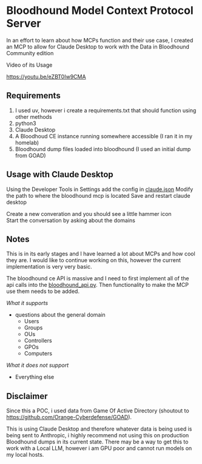 # Bloodhound Model Context Protocol Server
In an effort to learn about how MCPs function and their use case, I created an MCP to allow for Claude Desktop to work with the Data in Bloodhound Community edition

Video of its Usage

https://youtu.be/eZBT0Iw9CMA

## Requirements
1. I used uv, however i create a requirements.txt that should function using other methods
2. python3
3. Claude Desktop
4. A Bloodhoud CE instance running somewhere accessible (I ran it in my homelab)
5. Bloodhound dump files loaded into bloodhound (I used an initial dump from GOAD)

## Usage with Claude Desktop
Using the Developer Tools in Settings add the config in [claude.json](./claude.json)
Modify the path to where the bloodhound mcp is located
Save and restart claude desktop

Create a new converation and you should see a little hammer icon\
Start the conversation by asking about the domains


## Notes
This is in its early stages and I have learned a lot about MCPs and how cool they are. I would like to continue working on this, however the current implementation is very very basic. 

The bloodhound ce API is massive and I need to first implement all of the api calls into the [bloodhound_api.py](./lib/bloodhound_api.py). Then functionality to make the MCP use them needs to be added. 

*What it supports*
- questions about the general domain
    - Users
    - Groups
    - OUs
    - Controllers
    - GPOs
    - Computers

*What it does not support*
- Everything else


## Disclaimer
Since this a POC, i used data from Game Of Active Directory (shoutout to https://github.com/Orange-Cyberdefense/GOAD).

This is using Claude Desktop and therefore whatever data is being used is being sent to Anthropic, i highly recommend not using this on production Bloodhound dumps in its current state. There may be a way to get this to work with a Local LLM, however i am GPU poor and cannot run models on my local hosts.



